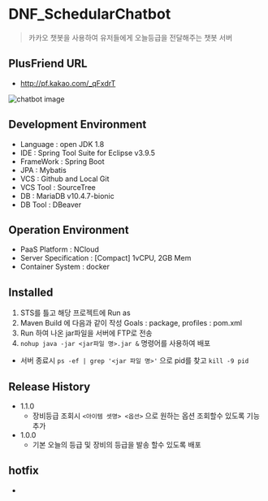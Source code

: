 # DNF_SchedularChatbot
> 카카오 챗봇을 사용하여 유저들에게 오늘등급을 전달해주는 챗봇 서버

## PlusFriend URL
- http://pf.kakao.com/_qFxdrT

![chatbot image](https://user-images.githubusercontent.com/38848719/64661078-28622800-d47e-11e9-9c60-79514784f5b9.gif)

## Development Environment
* Language : open JDK 1.8
* IDE : Spring Tool Suite for Eclipse v3.9.5
* FrameWork : Spring Boot
* JPA : Mybatis
* VCS : Github and Local Git
* VCS Tool : SourceTree
* DB : MariaDB v10.4.7-bionic
* DB Tool : DBeaver

## Operation Environment
* PaaS Platform : NCloud
* Server Specification : [Compact] 1vCPU, 2GB Mem
* Container System : docker

## Installed 
1. STS를 틀고 해당 프로젝트에 Run as
2. Maven Build 에 다음과 같이 작성 Goals : package, profiles : pom.xml
3. Run 하여 나온 jar파일을 서버에 FTP로 전송
4. `nohup java -jar <jar파일 명>.jar &` 명령어를 사용하여 배포

* 서버 종료시 `ps -ef | grep '<jar 파일 명>'` 으로 pid를 찾고 `kill -9 pid` 

## Release History

* 1.1.0
    * 장비등급 조회시 `<아이템 셋명> <옵션>` 으로 원하는 옵션 조회할수 있도록 기능추가
* 1.0.0
    * 기본 오늘의 등급 및 장비의 등급을 발송 할수 있도록 배포

## hotfix
-
